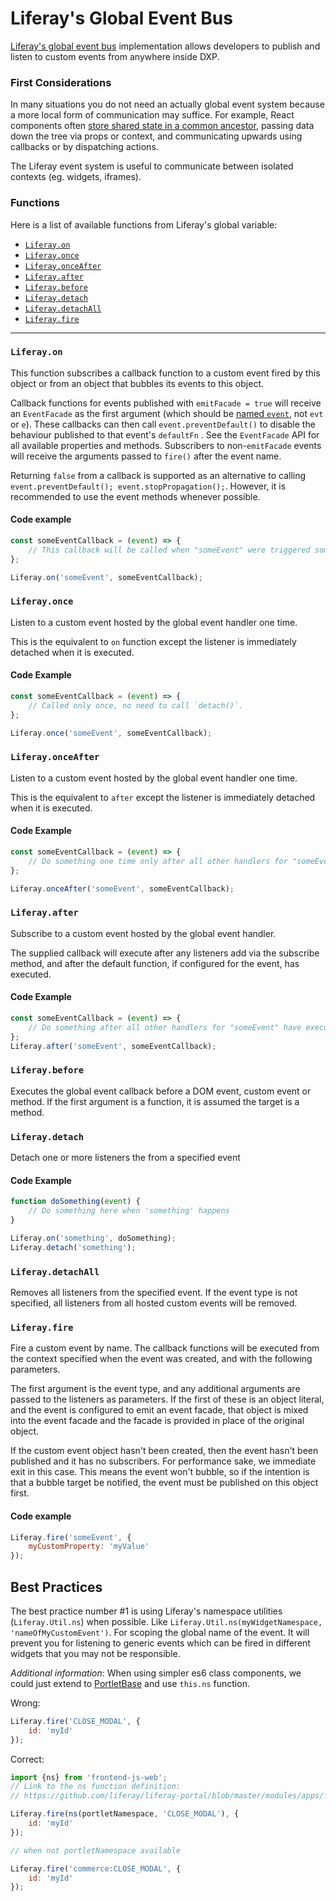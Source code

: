 # Liferay's Global Event Bus

[Liferay's global event bus](https://github.com/liferay/yui3/blob/master/src/event-custom/js/event-target.js#L120) implementation allows developers to publish and listen to custom events from anywhere inside DXP.

### First Considerations

In many situations you do not need an actually global event system because a more local form of communication may suffice. For example, React components often [store shared state in a common ancestor](https://reactjs.org/docs/lifting-state-up.html), passing data down the tree via props or context, and communicating upwards using callbacks or by dispatching actions.

The Liferay event system is useful to communicate between isolated contexts (eg. widgets, iframes).

### Functions

Here is a list of available functions from Liferay's global variable:

-   [`Liferay.on`](#liferay.on)
-   [`Liferay.once`](#liferay.once)
-   [`Liferay.onceAfter`](#liferay.onceafter)
-   [`Liferay.after`](#liferay.after)
-   [`Liferay.before`](#liferay.before)
-   [`Liferay.detach`](#liferay.detach)
-   [`Liferay.detachAll`](#liferay.detachall)
-   [`Liferay.fire`](#liferay.fire)

---

### `Liferay.on`

This function subscribes a callback function to a custom event fired by this object or from an object that bubbles its events to this object.

Callback functions for events published with `emitFacade = true` will receive an `EventFacade` as the first argument (which should be [named `event`](../general/naming.md), not `evt` or `e`). These callbacks can then call `event.preventDefault()` to disable the behaviour published to that event's `defaultFn` . See the `EventFacade` API for all available properties and methods. Subscribers to non-`emitFacade` events will receive the arguments passed to `fire()` after the event name.

Returning `false` from a callback is supported as an alternative to calling `event.preventDefault(); event.stopPropagation();`. However, it is recommended to use the event methods whenever possible.

#### Code example

```js
const someEventCallback = (event) => {
	// This callback will be called when "someEvent" were triggered somewhere
};

Liferay.on('someEvent', someEventCallback);
```

### `Liferay.once`

Listen to a custom event hosted by the global event handler one time.

This is the equivalent to `on` function except the listener is immediately detached when it is executed.

#### Code Example

```js
const someEventCallback = (event) => {
	// Called only once, no need to call `detach()`.
};

Liferay.once('someEvent', someEventCallback);
```

### `Liferay.onceAfter`

Listen to a custom event hosted by the global event handler one time.

This is the equivalent to `after` except the listener is immediately detached when it is executed.

#### Code Example

```js
const someEventCallback = (event) => {
	// Do something one time only after all other handlers for "someEvent" have executed
};

Liferay.onceAfter('someEvent', someEventCallback);
```

### `Liferay.after`

Subscribe to a custom event hosted by the global event handler.

The supplied callback will execute after any listeners add via the subscribe method, and after the default function, if configured for the event, has executed.

#### Code Example

```js
const someEventCallback = (event) => {
	// Do something after all other handlers for "someEvent" have executed
};
Liferay.after('someEvent', someEventCallback);
```

### `Liferay.before`

Executes the global event callback before a DOM event, custom event or method. If the first argument is a function, it is assumed the target is a method.

### `Liferay.detach`

Detach one or more listeners the from a specified event

#### Code Example

```js
function doSomething(event) {
	// Do something here when 'something' happens
}

Liferay.on('something', doSomething);
Liferay.detach('something');
```

### `Liferay.detachAll`

Removes all listeners from the specified event. If the event type is not specified, all listeners from all hosted custom events will be removed.

### `Liferay.fire`

Fire a custom event by name. The callback functions will be executed from the context specified when the event was created, and with the following parameters.

The first argument is the event type, and any additional arguments are passed to the listeners as parameters. If the first of these is an object literal, and the event is configured to emit an event facade, that object is mixed into the event facade and the facade is provided in place of the original object.

If the custom event object hasn't been created, then the event hasn't been published and it has no subscribers. For performance sake, we immediate exit in this case. This means the event won't bubble, so if the intention is that a bubble target be notified, the event must be published on this object first.

#### Code example

```js
Liferay.fire('someEvent', {
	myCustomProperty: 'myValue'
});
```

## Best Practices

The best practice number #1 is using Liferay's namespace utilities (`Liferay.Util.ns`) when possible. Like `Liferay.Util.ns(myWidgetNamespace, 'nameOfMyCustomEvent')`. For scoping the global name of the event. It will prevent you for listening to generic events which can be fired in different widgets that you may not be responsible.

_Additional information_: When using simpler es6 class components, we could just extend to [PortletBase](https://github.com/liferay/liferay-portal/blob/master/modules/apps/frontend-js/frontend-js-web/src/main/resources/META-INF/resources/liferay/PortletBase.es.js) and use `this.ns` function.

Wrong:

```js
Liferay.fire('CLOSE_MODAL', {
	id: 'myId'
});
```

Correct:

```js
import {ns} from 'frontend-js-web';
// Link to the ns function definition:
// https://github.com/liferay/liferay-portal/blob/master/modules/apps/frontend-js/frontend-js-web/src/main/resources/META-INF/resources/liferay/util/ns.es.js#L33

Liferay.fire(ns(portletNamespace, 'CLOSE_MODAL'), {
	id: 'myId'
});

// when not portletNamespace available

Liferay.fire('commerce:CLOSE_MODAL', {
	id: 'myId'
});
```
